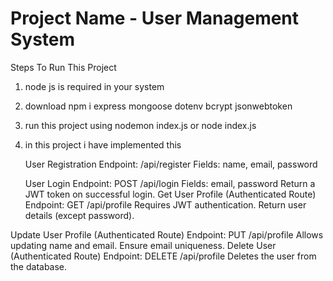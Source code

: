 # Project Name - User Management System

 Steps To Run This Project
  1. node js is required in your system
  2. download npm i express mongoose dotenv bcrypt jsonwebtoken
  3. run this project using nodemon index.js or node index.js

  4. in this project i have implemented this
     
      User Registration
               Endpoint: /api/register
               Fields: name, email, password
     
     User Login
               Endpoint: POST /api/login
               Fields: email, password
               Return a JWT token on successful login.
    Get User Profile (Authenticated Route)
               Endpoint: GET /api/profile
               Requires JWT authentication.
               Return user details (except password).
       
   Update User Profile (Authenticated Route)
               Endpoint: PUT /api/profile
               Allows updating name and email.
               Ensure email uniqueness.
   Delete User (Authenticated Route)
               Endpoint: DELETE /api/profile
               Deletes the user from the database.
